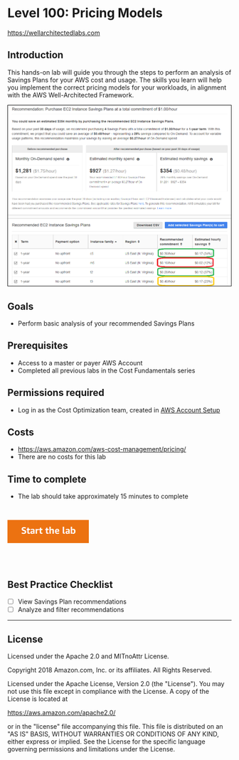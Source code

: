 # Level 100: Pricing Models
https://wellarchitectedlabs.com 

## Introduction
 This hands-on lab will guide you through the steps to perform an analysis of Savings Plans for your AWS cost and usage. The skills you learn will help you implement the correct pricing models for your workloads, in alignment with the AWS Well-Architected Framework.
 
![Images/SavingsPlan01.png](Images/SavingsPlan01.png)


## Goals
- Perform basic analysis of your recommended Savings Plans


## Prerequisites
- Access to a master or payer AWS Account
- Completed all previous labs in the Cost Fundamentals series

## Permissions required
- Log in as the Cost Optimization team, created in [AWS Account Setup](../100_1_AWS_Account_Setup/README.md)


## Costs
- https://aws.amazon.com/aws-cost-management/pricing/
- There are no costs for this lab


## Time to complete
- The lab should take approximately 15 minutes to complete

<BR>

[![Start the lab](../../../common/images/startthelab.png)](Lab_Guide.md)

<BR>
<BR> 

## Best Practice Checklist 
- [ ] View Savings Plan recommendations
- [ ] Analyze and filter recommendations

***

## License
Licensed under the Apache 2.0 and MITnoAttr License.

Copyright 2018 Amazon.com, Inc. or its affiliates. All Rights Reserved.

Licensed under the Apache License, Version 2.0 (the "License"). You may not use this file except in compliance with the License. A copy of the License is located at

https://aws.amazon.com/apache2.0/

or in the "license" file accompanying this file. This file is distributed on an "AS IS" BASIS, WITHOUT WARRANTIES OR CONDITIONS OF ANY KIND, either express or implied. See the License for the specific language governing permissions and limitations under the License.
